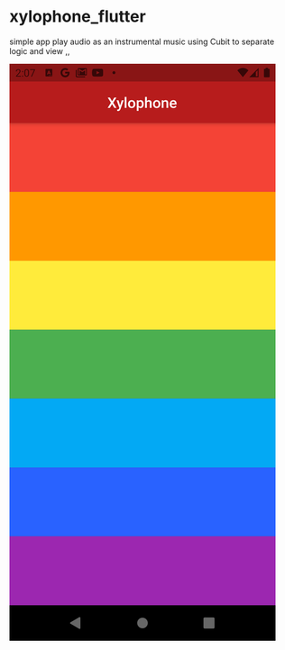 # xylophone_flutter

simple app play audio as an instrumental music using Cubit to separate logic and view ,,

![](https://github.com/ElGenius-developer/xylophone_flutter/blob/main/Screenshot_20210227_072815.png)
